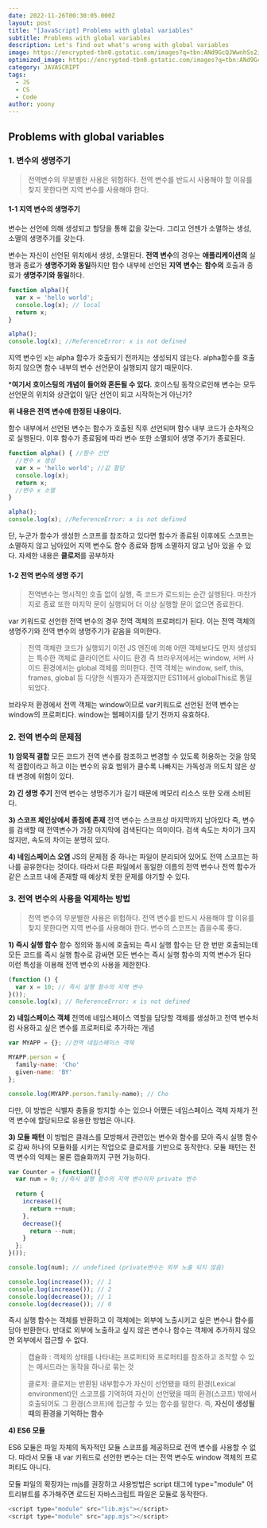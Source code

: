```yaml
---
date: 2022-11-26T00:30:05.000Z
layout: post
title: "[JavaScript] Problems with global variables"
subtitle: Problems with global variables
description: Let's find out what's wrong with global variables
image: https://encrypted-tbn0.gstatic.com/images?q=tbn:ANd9GcQJWwnhSs2ijPwEPHfcIkqlwLkFeFqmG01aLxAt5qeodBqRcxG2jAoScVjMVQHpkbjuXIw&usqp=CAU
optimized_image: https://encrypted-tbn0.gstatic.com/images?q=tbn:ANd9GcQJWwnhSs2ijPwEPHfcIkqlwLkFeFqmG01aLxAt5qeodBqRcxG2jAoScVjMVQHpkbjuXIw&usqp=CAU
category: JAVASCRIPT
tags:
  - JS
  - CS
  - Code
author: yoony
---
```


## Problems with global variables

### 1. 변수의 생명주기

> 전역변수의 무분별한 사용은 위험하다.
> 전역 변수를 반드시 사용해야 할 이유를 찾지 못한다면 지역 변수를 사용해야 한다.

#### 1-1 지역 변수의 생명주기

변수는 선언에 의해 생성되고 할당을 통해 값을 갖는다. 그리고 언젠가 소멸하는 생성, 소멸의 생명주기를 갖는다.

변수는 자신이 선언된 위치에서 생성, 소멸된다.
**전역 변수**의 경우는 **애플리케이션의** 실행과 종료가 **생명주기와 동일**하지만 함수 내부에 선언된 **지역 변수**는 **함수의** 호출과 종료가 **생명주기와 동일**하다.

```javascript
function alpha(){
  var x = 'hello world';
  console.log(x); // local
  return x;
}

alpha();
console.log(x); //ReferenceError: x is not defined
```

지역 변수인 x는 alpha 함수가 호출되기 전까지는 생성되지 않는다. 
alpha함수를 호출하지 않으면 함수 내부의 변수 선언문이 실행되지 않기 때문이다.

***여기서 호이스팅의 개념이 들어와 혼돈될 수 있다.**
호이스팅 동작으로인해 변수는 모두 선언문의 위치와 상관없이 일단 선언이 되고 시작하는거 아닌가?

**위 내용은 전역 변수에 한정된 내용이다.**

함수 내부에서 선언된 변수는 함수가 호출된 직후 선언되며 함수 내부 코드가 순차적으로 실행된다.
이후 함수가 종료됨에 따라 변수 또한 소멸되어 생명 주기가 종료된다.

```javascript
function alpha() { //함수 선언
  //변수 x 생성
  var x = 'hello world'; //값 할당
  console.log(x);
  return x;
  //변수 x 소멸
}

alpha();
console.log(x); //ReferenceError: x is not defined
```

단, 누군가 함수가 생성한 스코프를 참조하고 있다면 함수가 종료된 이후에도 스코프는 소멸하지 않고 남아있어 지역 변수도 함수 종료와 함께 소멸하지 않고 남아 있을 수 있다.
자세한 내용은 **클로저**를 공부하자



#### 1-2 전역 변수의 생명 주기

> 전역변수는 명시적인 호출 없이 실행, 즉 코드가 로드되는 순간 실행된다.
> 마찬가지로 종료 또한 마지막 문이 실행되어 더 이상 실행할 문이 없으면 종료한다.

var 키워드로 선언한 전역 변수의 경우 전역 객체의 프로퍼티가 된다.
이는 전역 객체의 생명주기와 전역 변수의 생명주기가 같음을 의미한다.

> 전역 객체란 코드가 실행되기 이전 JS 엔진에 의해 어떤 객체보다도 먼저 생성되는 특수한 객체로 클라이언트 사이드 환경 즉 브라우저에서는 window, 서버 사이드 환경에서는 global 객체를 의미한다.
> 전역 객체는 window, self, this, frames, global 등 다양한 식별자가 존재했지만 ES11에서 globalThis로 통일 되었다.

브라우저 환경에서 전역 객체는 window이므로 var키워드로 선언된 전역 변수는 window의 프로퍼티다.
window는 웹페이지를 닫기 전까지 유효하다.

### 2. 전역 변수의 문제점

**1) 암묵적 결합**
모든 코드가 전역 변수를 참조하고 변경할 수 있도록 허용하는 것을 암묵적 결합이라고 하고 이는 변수의 유효 범위가 클수록 나빠지는 가독성과 의도치 않은 상태 변경에 위험이 있다.

**2) 긴 생명 주기**
전역 변수는 생명주기가 길기 때문에 메모리 리소스 또한 오래 소비된다. 

**3) 스코프 체인상에서 종점에 존재**
전역 변수는 스코프상 마지막까지 남아있다 즉, 변수를 검색할 때 전역변수가 가장 마지막에 검색된다는 의미이다. 검색 속도는 차이가 크지 않지만, 속도의 차이는 분명히 있다.

**4) 네임스페이스 오염**
JS의 문제점 중 하나는 파일이 분리되어 있어도 전역 스코프는 하나를 공유한다는 것이다.
따라서 다른 파일에서 동일한 이름의 전역 변수나 전역 함수가 같은 스코프 내에 존재할 때 예상치 못한 문제를 야기할 수 있다.

### 3. 전역 변수의 사용을 억제하는 방법

> 전역 변수의 무분별한 사용은 위험하다.
> 전역 변수를 반드시 사용해야 할 이유를 찾지 못한다면 지역 변수를 사용해야 한다.
> 변수의 스코프는 좁을수록 좋다.

**1) 즉시 실행 함수**
함수 정의와 동시에 호출되는 즉시 실행 함수는 단 한 번만 호출되는데 모든 코드를 즉시 실행 함수로 감싸면 모든 변수는 즉시 실행 함수의 지역 변수가 된다 이런 특성을 이용해 전역 변수의 사용을 제한한다.

```javascript
(function () {
  var x = 10; // 즉시 실행 함수의 지역 변수
}());
console.log(x); // ReferenceError: x is not defined
```



**2) 네임스페이스 객체**
전역에 네임스페이스 역할을 담당할 객체를 생성하고 전역 변수처럼 사용하고 싶은 변수를 프로퍼티로 추가하는 개념

```javascript
var MYAPP = {}; //전역 네임스페이스 객체

MYAPP.person = {
  family-name: 'Cho'
  given-name: 'BY'
};

console.log(MYAPP.person.family-name); // Cho
```

다만, 이 방법은 식별자 충돌을 방지할 수는 있으나 어쨌든 네임스페이스 객체 자체가 전역 변수에 할당되므로 유용한 방법은 아니다.

**3) 모듈 패턴**
이 방법은 클래스를 모방해서 관련있는 변수와 함수를 모아 즉시 실행 함수로 감싸 하나의 모듈화를 시키는 작업으로 클로저를 기반으로 동작한다.
모듈 패턴는 전역 변수의 억제는 물론 캡슐화까지 구현 가능하다.

```javascript
var Counter = (function(){
  var num = 0; //즉시 실행 함수의 지역 변수이자 private 변수
  
  return {
    increase(){
      return ++num;
    },
    decrease(){
      return --num;
    }
  };
}());

console.log(num); // undefined (private변수는 외부 노출 되지 않음)

console.log(increase()); // 1
console.log(increase()); // 2
console.log(decrease()); // 1
console.log(decrease()); // 0
```

즉시 실행 함수는 객체를 반환하고 이 객체에는 외부에 노출시키고 싶은 변수나 함수를 담아 반환한다.
반대로 외부에 노출하고 싶지 않은 변수나 함수는 객체에 추가하지 않으면 외부에서 접근할 수 없다.

> 캡슐화 : 객체의 상태를 나타내는 프로퍼티와 프로퍼티를 참조하고 조작할 수 있는 메서드라는 동작을 하나로 묶는 것
>
> 클로저: 클로저는 반환된 내부함수가 자신이 선언됐을 때의 환경(Lexical environment)인 스코프를 기억하여 자신이 선언됐을 때의 환경(스코프) 밖에서 호출되어도 그 환경(스코프)에 접근할 수 있는 함수를 말한다.
> 즉, **자신이 생성될 때의 환경을 기억하는 함수**

**4) ES6 모듈**

ES6 모듈은 파일 자체의 독자적인 모듈 스코프를 제공하므로 전역 변수를 사용할 수 없다.
따라서 모듈 내 var 키워드로 선언한 변수는 더는 전역 변수도 window 객체의 프로퍼티도 아니다.

모듈 파일의 확장자는 mjs를 권장하고 사용방법은 script 태그에 type="module" 어트리뷰트를 추가해주면 로드된 자바스크립트 파일은 모듈로 동작한다.

```javascript
<script type="module" src="lib.mjs"></script>
<script type="module" src="app.mjs"></script>
```





